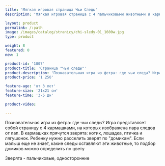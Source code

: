 ```yaml
---
title: 'Мягкая игровая страница Чьи Следы'
description: 'Мягкая игровая страница с 4 пальчиковыми животными и кармашками, на которых изображены их следы. Игра на соответствие и логику'

layout: product
permalink: /:path
image: /images/catalog/stranicy/chi-sledy-01_1600w.jpg
type: product

weight: 8
featured: 0
new: 1

product-id: '1007'
product-title: 'Страница "Чьи следы"'
product-description: 'Познавательная игра из фетра: где чьи следы? Игра представляет собой страницу с 4 кармашками, на которых изображена пара следов от лап. В кармашках прячутся зверята: котик, лошадка, птичка и лягушонок. Ребенку нужно расселить зверят по "домикам". Если малыш еще не знает, какие следы оставляют эти животные, то подбор домиков можно определить по цвету<br /><br />Зверята - пальчиковые, односторонние'
product-price: '1 250'

feature-age: 'от 3 лет'
feature-size: '21х21 см'
feature-time: '3-5 дн'

product-video: 

---
```

Познавательная игра из фетра: где чьи следы? Игра представляет собой страницу с 4 кармашками, на которых изображена пара следов от лап. В кармашках прячутся зверята: котик, лошадка, птичка и лягушонок. Ребенку нужно расселить зверят по "домикам". Если малыш еще не знает, какие следы оставляют эти животные, то подбор домиков можно определить по цвету

Зверята - пальчиковые, односторонние